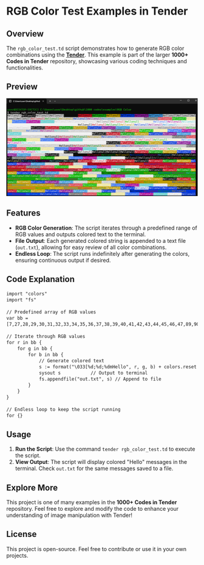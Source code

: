 # RGB Color Test Examples in Tender

## Overview

The `rgb_color_test.td` script demonstrates how to generate RGB color combinations using the [**Tender**](https://github.com/2dprototype/tender). This example is part of the larger **1000+ Codes in Tender** repository, showcasing various coding techniques and functionalities.

## Preview

![preview](./preview.png)

## Features

- **RGB Color Generation**: The script iterates through a predefined range of RGB values and outputs colored text to the terminal.
- **File Output**: Each generated colored string is appended to a text file (`out.txt`), allowing for easy review of all color combinations.
- **Endless Loop**: The script runs indefinitely after generating the colors, ensuring continuous output if desired.

## Code Explanation

```tender
import "colors"
import "fs"

// Predefined array of RGB values
var bb = [7,27,28,29,30,31,32,33,34,35,36,37,38,39,40,41,42,43,44,45,46,47,89,90,91,92,93,94,95,96,97,98,99,100,101,102,103,104,105,106,107]

// Iterate through RGB values
for r in bb {
	for g in bb {
		for b in bb {	
			// Generate colored text
			s := format("\033[%d;%d;%dmHello", r, g, b) + colors.reset
			sysout s           // Output to terminal
			fs.appendfile("out.txt", s) // Append to file
		}
	}
}

// Endless loop to keep the script running
for {}
```

## Usage

1. **Run the Script**: Use the command `tender rgb_color_test.td` to execute the script.
2. **View Output**: The script will display colored "Hello" messages in the terminal. Check `out.txt` for the same messages saved to a file.

## Explore More

This project is one of many examples in the **1000+ Codes in Tender** repository. Feel free to explore and modify the code to enhance your understanding of image manipulation with Tender!

## License

This project is open-source. Feel free to contribute or use it in your own projects.
